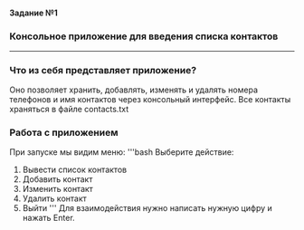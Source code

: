 #### Задание №1
### Консольное приложение для введения списка контактов
---  
### Что из себя представляет приложение?
Оно позволяет хранить, добавлять, изменять и удалять номера телефонов и имя контактов через консольный интерфейс.
Все контакты храняться в файле contacts.txt
### Работа с приложением
При запуске мы видим меню:
'''bash
Выберите действие:
1. Вывести список контактов
2. Добавить контакт
3. Изменить контакт
4. Удалить контакт
5. Выйти
'''
Для взаимодействия нужно написать нужную цифру и нажать Enter.